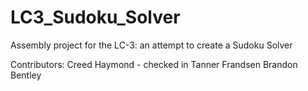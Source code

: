 # LC3_Sudoku_Solver
Assembly project for the LC-3: an attempt to create a Sudoku Solver

Contributors:
Creed Haymond - checked in
Tanner Frandsen
Brandon Bentley


